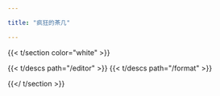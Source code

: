 ```yaml
---

title: "疯狂的茶几"

---
```


{{< t/section color="white" >}}

{{< t/descs  path="/editor" >}}
{{< t/descs  path="/format" >}}

{{</ t/section >}}

